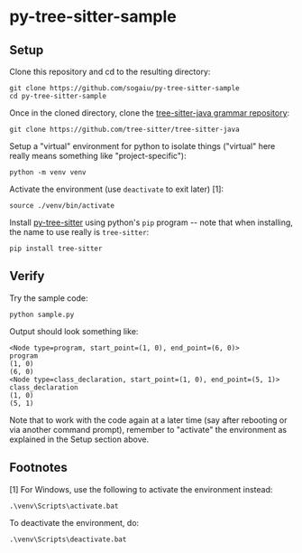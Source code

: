 # py-tree-sitter-sample

## Setup

Clone this repository and cd to the resulting directory:

```
git clone https://github.com/sogaiu/py-tree-sitter-sample
cd py-tree-sitter-sample
```

Once in the cloned directory, clone the [tree-sitter-java grammar
repository](https://github.com/tree-sitter/tree-sitter-java):

```
git clone https://github.com/tree-sitter/tree-sitter-java
```

Setup a "virtual" environment for python to isolate things ("virtual"
here really means something like "project-specific"):

```
python -m venv venv
```

Activate the environment (use `deactivate` to exit later) [1]:

```
source ./venv/bin/activate
```

Install
[py-tree-sitter](https://github.com/tree-sitter/py-tree-sitter/) using
python's `pip` program -- note that when installing, the name to use
really is `tree-sitter`:

```
pip install tree-sitter
```

## Verify

Try the sample code:

```
python sample.py
```

Output should look something like:

```
<Node type=program, start_point=(1, 0), end_point=(6, 0)>
program
(1, 0)
(6, 0)
<Node type=class_declaration, start_point=(1, 0), end_point=(5, 1)>
class_declaration
(1, 0)
(5, 1)
```

Note that to work with the code again at a later time (say after
rebooting or via another command prompt), remember to "activate" the
environment as explained in the Setup section above.

## Footnotes

[1] For Windows, use the following to activate the environment
instead:

```
.\venv\Scripts\activate.bat
```

To deactivate the environment, do:

```
.\venv\Scripts\deactivate.bat
```
